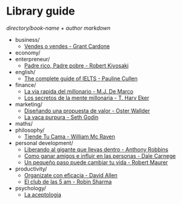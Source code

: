 # Library guide

_directory/book-name + author markdown_

- business/
  - [Vendes o vendes - Grant Cardone](business/vendes-o-vendes.md)
- economy/
- enterpreneur/
  - [Padre rico, Padre pobre - Robert Kiyosaki](enterpreneur/padre-rico-padre-pobre.md)
- english/
  - [The complete guide of IELTS - Pauline Cullen](english/the-complete-guide-of-ielts.md)
- finance/
  - [La via rapida del millonario - M.J. De Marco](finance/la-via-rapida-del-millonario.md)
  - [Los secretos de la mente millonaria - T. Harv Eker](finance/los-secretos-de-la-mente-millonaria.md)
- marketing/
  - [Diseñando una propuesta de valor - Oster Wallder](marketing/diseñando-una-propuesta-de-valor.md)
  - [La vaca purpura - Seth Godin](marketing/la-vaca-purpura.md)
- maths/
- philosophy/
  - [Tiende Tu Cama - William Mc Raven](philosophy/tiende-tu-cama.md)
- personal development/
  - [Liberando al gigante que llevas dentro - Anthony Robbins](personal-development/liberando-al-giante-que-llevas-dentro.md)
  - [Como ganar amigos e influir en las personas - Dale Carnege](personal-development/como-ganar-amigos-e-influir-en-las-personas.md)
  - [Un pequeño paso puede cambiar tu vida - Robert Maurer](personal-development/un-pequeño-paso-puede-cambiar-tu-vida.md)
- productivity/
  - [Organizate con eficacia - David Allen](productivity/organizate-con-eficacia.md)
  - [El club de las 5 am - Robin Sharma](productivity/el-club-de-las-5-am.md)
- psychology/
  - [La aceptologia](psychology/la-aceptologia.md)
